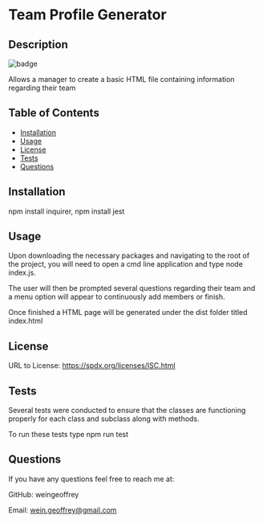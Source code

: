 # Team Profile Generator

## Description
![badge](https://img.shields.io/static/v1?label=license&message=ISC&color=green)

Allows a manager to create a basic HTML file containing information regarding their team

## Table of Contents

* [Installation](#installation)
* [Usage](#usage)
* [License](#license)
* [Tests](#tests)
* [Questions](#questions)

## Installation
npm install inquirer, npm install jest

## Usage
Upon downloading the necessary packages and navigating to the root of the project, you will need to open a cmd line application and type node index.js. 

The user will then be prompted several questions regarding their team and a menu option will appear to continuously add members or finish. 

Once finished a HTML page will be generated under the dist folder titled index.html

## License 

URL to License: https://spdx.org/licenses/ISC.html



## Tests

Several tests were conducted to ensure that the classes are functioning properly for each class and subclass along with methods. 

To run these tests type npm run test

## Questions

If you have any questions feel free to reach me at:

GitHub: weingeoffrey

Email: wein.geoffrey@gmail.com
